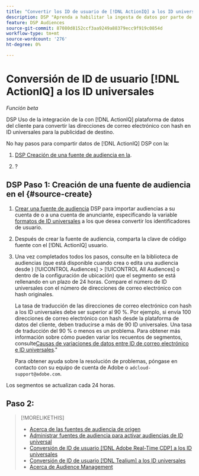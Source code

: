 ```yaml
---
title: "Convertir los ID de usuario de [!DNL ActionIQ] a los ID universales"
description: DSP "Aprenda a habilitar la ingesta de datos por parte de los [!DNL ActionIQ] segmentos de origen".
feature: DSP Audiences
source-git-commit: 87080d8152ccf3aa9249a88379ecc9f919c0854d
workflow-type: tm+mt
source-wordcount: '276'
ht-degree: 0%

---
```


# Conversión de ID de usuario [!DNL ActionIQ] a los ID universales

*Función beta*

DSP Uso de la integración de la con [!DNL ActionIQ] plataforma de datos del cliente para convertir las direcciones de correo electrónico con hash en ID universales para la publicidad de destino.

No hay <!-- NN --> pasos para compartir datos de [!DNL ActionIQ] DSP con la:

1. [DSP Creación de una fuente de audiencia en la](#source-create).

1. ?

## DSP Paso 1: Creación de una fuente de audiencia en el {#source-create}

1. [Crear una fuente de audiencia](source-manage.md) DSP para importar audiencias a su cuenta de o a una cuenta de anunciante, especificando la variable [formatos de ID universales](source-about.md) a los que desea convertir los identificadores de usuario.

1. Después de crear la fuente de audiencia, comparta la clave de código fuente con el [!DNL ActionIQ] usuario.

1. Una vez completados todos los pasos, consulte en la biblioteca de audiencias (que está disponible cuando crea o edita una audiencia desde ) [!UICONTROL Audiences] > [!UICONTROL All Audiences] o dentro de la configuración de ubicación) que el segmento se está rellenando en un plazo de 24 horas. Compare el número de ID universales con el número de direcciones de correo electrónico con hash originales.

   La tasa de traducción de las direcciones de correo electrónico con hash a los ID universales debe ser superior al 90 %. Por ejemplo, si envía 100 direcciones de correo electrónico con hash desde la plataforma de datos del cliente, deben traducirse a más de 90 ID universales. Una tasa de traducción del 90 % o menos es un problema. Para obtener más información sobre cómo pueden variar los recuentos de segmentos, consulte[Causas de variaciones de datos entre ID de correo electrónico e ID universales](#universal-ids-data-variances).&quot;

   Para obtener ayuda sobre la resolución de problemas, póngase en contacto con su equipo de cuenta de Adobe o `adcloud-support@adobe.com`.

Los segmentos se actualizan cada 24 horas.

## Paso 2:

>[!MORELIKETHIS]
>
>* [Acerca de las fuentes de audiencia de origen](/help/dsp/audiences/sources/source-about.md)
>* [Administrar fuentes de audiencia para activar audiencias de ID universal](source-manage.md)
>* [Conversión de ID de usuario [!DNL Adobe Real-Time CDP] a los ID universales](/help/dsp/audiences/sources/source-adobe-rtcdp.md)
>* [Conversión de ID de usuario [!DNL Tealium] a los ID universales](/help/dsp/audiences/sources/source-tealium.md)
>* [Acerca de Audience Management](/help/dsp/audiences/audience-about.md)
